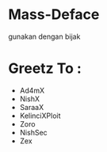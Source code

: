 # Mass-Deface
gunakan dengan bijak
#  Greetz To :
- Ad4mX
- NishX
- SaraaX
- KelinciXPloit
- Zoro
- NishSec
- Zex

